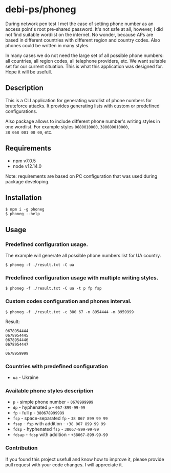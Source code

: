 # debi-ps/phoneg

During network pen test I met the case of setting phone number as an access point's root pre-shared password. It's not safe at all, however, I did not find suitable wordlist on the internet. No wonder, because APs are based in different countries with different region and country codes. Also phones could be written in many styles.

In many cases we do not need the large set of all possible phone numbers: all countries, all region codes, all telephone providers, etc. We want suitable set for our current situation. This is what this application was designed for. Hope it will be usefull.

## Description
This is a CLI application for generating wordlist of phone numbers for bruteforce attacks. It provides generating lists with custom or predefined configurations.

Also package allows to include different phone number's writing styles in one wordlist. For example styles `0680010000`, `380680010000`, <br> `38 068 001 00 00`, etc.

## Requirements
* npm v7.0.5
* node v12.14.0

Note: requirements are based on PC configuration that was used during package developing.

## Installation
```
$ npm i -g phoneg
$ phoneg --help
```

## Usage

### Predefined configuration usage.
The example will generate all possible phone numbers list for UA country.
```
$ phoneg -f ./result.txt -C ua
```

### Predefined configuration usage with multiple writing styles.
```
$ phoneg -f ./result.txt -C ua -t p fp fsp
```

### Custom codes configuration and phones interval.
```
$ phoneg -f ./result.txt -c 380 67 -n 8954444 -m 8959999
```

Result:
```
0678954444
0678954445
0678954446
0678954447
...
0678959999
```

### Countries with predefined configuration
* `ua` - Ukraine

### Available phone styles description
* `p`     - simple phone number  - `0678999999`
* `dp`    - hyphenated `p`       - `067-899-99-99`
* `fp`    - full `p`             - `380678999999`
* `fsp`   - space-separated `fp` - `38 067 899 99 99`
* `fsap`  - `fsp` with addition  - `+38 067 899 99 99`
* `fdsp`  - hyphenated `fsp`     - `38067-899-99-99`
* `fdsap` - `fdsp` with addition - `+38067-899-99-99`

### Contribution
If you found this project usefull and know how to improve it, please provide pull request with your code changes.
I will appreciate it.
